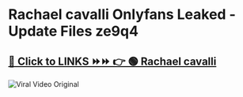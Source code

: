 
 # Rachael cavalli Onlyfans Leaked - Update Files ze9q4

## <h2><a href="https://clipsfans.com/Rachael_cavalli&ref=git">🔗 Click to LINKS ⏩⏩ 👉 🟢 Rachael cavalli </a></h2>

<a href="https://clipsfans.com/Rachael_cavalli&ref=git" rel="nofollow" data-target="animated-image.originalLink"><img src="https://i.ibb.co.com/xMMVF88/686577567.gif" alt="Viral Video Original" style="max-width: 100%; display: inline-block;" data-target="animated-image.originalImage"></a>

